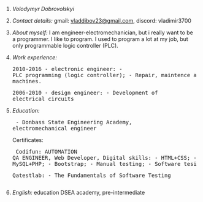 1. <em>Volodymyr Dobrovolskyi</em>
2. <em>Contact details:</em> gmail: vladdibov23@gmail.com, discord: vladimir3700
3. <em>About myself:</em> I am engineer-electromechanician, but i really want to be a programmer. I like to program. I used to program a lot at my job, but only programmable
                 logic controller (PLC).
4. <em>Work experience:</em> <pre>2010-2016 - electronic engineer:
                                     - PLC  programming (logic controller);
                                     - Repair, maintence and setup of cnc machines.</pre>
                    <pre>2006-2010 - design engineer:
                                     - Development of electrical circuits</pre>
5. <em>Education:</em>       <pre> - Donbass State Engineering Academy, electromechanical engineer</pre>
               Certificates: <pre> Codifun:
                                   AUTOMATION QA ENGINEER, Web Developer, Digital skills:
                                   - HTML+CSS; 
                                   - JAVASCRIPT; 
                                   - MySQL+PHP; 
                                   - Bootstrap; 
                                   - Manual testing; 
                                   - Software tesing </pre>
                             <pre> Qatestlab:
                                   - The Fundamentals of Software Testing

6. <em>English:</em> education DSEA academy, pre-intermediate
